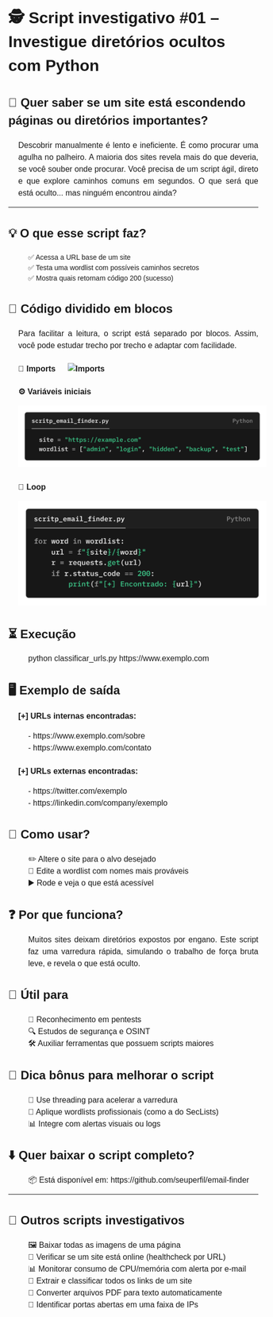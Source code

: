 
<div id="conteudo-markdown" style="max-width: 600px; margin: auto; word-wrap: break-word; line-height: 1.5; font-family:Arial, sans-serif">
  
<h1 style="font-size:32px; font-weight:bold; border-bottom:none!important">
  🕵️ Script investigativo #01 – Investigue diretórios ocultos com Python
</h1>

<h2 style="font-size:24px; font-weight:bold; border-bottom:none!important">
  🧠 Quer saber se um site está escondendo páginas ou diretórios importantes?
</h2>

<p style="font-size:16px; text-align: justify; padding-left:20px">
  Descobrir manualmente é lento e ineficiente. É como procurar uma agulha no palheiro.  
A maioria dos sites revela mais do que deveria, se você souber onde procurar. Você precisa de um script ágil, direto e que explore caminhos comuns em segundos.  
O que será que está oculto... mas ninguém encontrou ainda?
</p>

<hr>

<h2 style="font-size:24px; font-weight:bold; border-bottom:none!important">
💡 O que esse script faz?
</h2>

<ul style="list-style:none!important; padding-left:40px">
  <li>✅ Acessa a URL base de um site</li>
  <li>✅ Testa uma wordlist com possíveis caminhos secretos</li>
  <li>✅ Mostra quais retornam código 200 (sucesso)</li>
</ul>

<h2 style="font-size:24px; font-weight:bold; border-bottom:none!important">
📄 Código dividido em blocos
</h2>

<p style="font-size:16px; text-align: justify; padding-left:20px">
  Para facilitar a leitura, o script está separado por blocos. Assim, você pode estudar trecho por trecho e adaptar com facilidade.
</p>

<h3 style="font-size:16px; padding-left:20px">
📁 Imports
<img src="https://raw.githubusercontent.com/pinheiro-felipe/teste/blob/8da574cb2232c51c3a6eab8ff44492f394bd855e/imagens/script_email_finder.png" alt="Imports" width="500" style="padding-left:20px">

<h3 style="font-size:16px; padding-left:20px">
⚙️ Variáveis iniciais
</h3> 
<img src="https://raw.githubusercontent.com/pinheiro-felipe/teste/8da574cb2232c51c3a6eab8ff44492f394bd855e/imagens/script_email_finder_2.png" alt="Imports" width="500" style="padding-left:20px">

<h3 style="font-size:16px; padding-left:20px">
🔁 Loop
</h3> 
<img src="https://raw.githubusercontent.com/pinheiro-felipe/teste/8da574cb2232c51c3a6eab8ff44492f394bd855e/imagens/script_email_finder_3.png" alt="Imports" width="500" style="padding-left:20px">

<h2 style="font-size:24px; font-weight:bold; border-bottom:none!important">
⏳ Execução  
</h2>
<p style="font-size:16px; text-align: justify; padding-left:40px">
  python classificar_urls.py https://www.exemplo.com
</p>

<h2 style="font-size:24px; font-weight:bold; border-bottom:none!important">
🖥️ Exemplo de saída
</h2>
<h3 style="font-size:16px; padding-left:20px">
[+] URLs internas encontradas:
</h3>
<ul style="font-size:16px; list-style:none!important; padding-left:40px">
  <li>- https://www.exemplo.com/sobre</li>
  <li>- https://www.exemplo.com/contato</li>
</ul>

<h3 style="font-size:16px; padding-left:20px; mrgin-top:10px">
[+] URLs externas encontradas:
</h3>
<ul style="font-size:16px; list-style:none!important; padding-left:40px">
  <li>- https://twitter.com/exemplo</li>
  <li>- https://linkedin.com/company/exemplo</li>
</ul>

<h2 style="font-size:24px; font-weight:bold; border-bottom:none!important">
🤔 Como usar?
</h2>
<ul style="font-size:16px; list-style:none!important; padding-left:40px">
  <li>✏️ Altere o site para o alvo desejado</li>
  <li>📃 Edite a wordlist com nomes mais prováveis</li>
  <li>▶️ Rode e veja o que está acessível</li>
</ul>

<h2 style="font-size:24px; font-weight:bold; border-bottom:none!important">
❓ Por que funciona?
</h2>
<p style="font-size:16px; text-align: justify; padding-left:40px">
Muitos sites deixam diretórios expostos por engano. Este script faz uma varredura rápida, simulando o trabalho de força bruta leve, e revela o que está oculto.
</p>

<h2 style="font-size:24px; font-weight:bold; border-bottom:none!important">
🧰 Útil para
</h2>
<ul style="font-size:16px; list-style:none!important; padding-left:40px">
  <li>🎯 Reconhecimento em pentests</li>
  <li>🔍 Estudos de segurança e OSINT</li>
  <li>🛠️ Auxiliar ferramentas que possuem scripts maiores</li>
</ul>

<h2 style="font-size:24px; font-weight:bold; border-bottom:none!important">
📌 Dica bônus para melhorar o script
</h2>
<ul style="font-size:16px; list-style:none!important; padding-left:40px">
  <li>🏃 Use threading para acelerar a varredura </li>
  <li>📃 Aplique wordlists profissionais (como a do SecLists)</li>
  <li>📊 Integre com alertas visuais ou logs </li>
</ul>

<h2 style="font-size:24px; font-weight:bold; border-bottom:none!important">
⬇️ Quer baixar o script completo?
</h2>
<p style="font-size:16px; text-align: left; padding-left:40px">
📦 Está disponível em: https://github.com/seuperfil/email-finder
</p>

<hr>

<h2 style="font-size:24px; font-weight:bold; border-bottom:none!important">
💾 Outros scripts investigativos
</h2>
<ul style="font-size:16px; list-style:none!important; padding-left:40px">
  <li>🖼️ Baixar todas as imagens de uma página </li>
  <li>🔌 Verificar se um site está online (healthcheck por URL)</li>
  <li>📊 Monitorar consumo de CPU/memória com alerta por e-mail</li>
  <li>🔗 Extrair e classificar todos os links de um site</li>
  <li>📄 Converter arquivos PDF para texto automaticamente</li>
  <li>🔐 Identificar portas abertas em uma faixa de IPs</li>
</ul>

</div>
